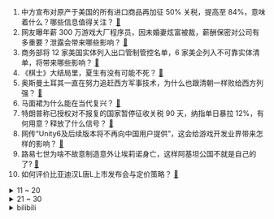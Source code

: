 1. 中方宣布对原产于美国的所有进口商品再加征 50% 关税，提高至 84%，意味着什么？哪些信息值得关注？ [:link:](https://www.zhihu.com/question/1893377741723775811)
2. 网友曝年薪 300 万游戏大厂程序员，因未婚妻炫富被裁，薪酬保密对公司有多重要？泄露会带来哪些影响？ [:link:](https://www.zhihu.com/question/1893366717599675989)
3. 商务部将 12 家美国实体列入出口管制管控名单，6 家美企列入不可靠实体清单，将带来哪些影响？ [:link:](https://www.zhihu.com/question/1893379214817857630)
4. 《棋士》大结局里，夏生有没有可能不死？ [:link:](https://www.zhihu.com/question/1893225719305315812)
5. 奥斯曼土耳其一直在努力追赶西方军事技术，为什么也跟清朝一样败给西方列强？ [:link:](https://www.zhihu.com/question/314430303)
6. 马面裙为什么能在当代复兴？ [:link:](https://www.zhihu.com/question/553432503)
7. 特朗普称已授权对不报复的国家暂停征收关税 90 天，纳指单日暴拉 12%，有何用意？释放了什么信号？ [:link:](https://www.zhihu.com/question/1893563883282723841)
8. 网传“Unity6及后续版本将不再向中国用户提供”，这会给游戏开发业界带来怎样的影响？ [:link:](https://www.zhihu.com/question/1892687724391166242)
9. 路易七世为啥不故意制造意外让埃莉诺身亡，这样阿基坦公国不就是自己的了? [:link:](https://www.zhihu.com/question/1888997397650199745)
10. 如何评价比亚迪汉L唐L上市发布会与定价策略？ [:link:](https://www.zhihu.com/question/1893398572197708187)
<details>
<summary>11 ~ 20</summary>

11. 河北一蜜雪冰城招牌变绿色，因当地不让用红色招牌，这种要求合理吗？标志性颜色对品牌有多重要？ [:link:](https://www.zhihu.com/question/1893020431730042437)
12. 「治愈系文学」是止痛药还是维生素？ [:link:](https://www.zhihu.com/question/1891858384552187340)
13. 文化和旅游部发文提示「中国游客充分评估赴美旅游风险，谨慎前往」，普通游客需要关注哪些风险？ [:link:](https://www.zhihu.com/question/1893423301625357503)
14. 男子在高速上开智能驾驶睡觉，超速行驶百公里，被记 6 分罚 400 元，过度依赖「辅助驾驶」有多危险？ [:link:](https://www.zhihu.com/question/1893333101096171226)
15. 10 部电影定档 2025 年五一档，你最看好哪部电影？ [:link:](https://www.zhihu.com/question/1893267085657859263)
16. 欧盟投票通过对美征收 25% 关税反制措施，将带来哪些影响？ [:link:](https://www.zhihu.com/question/1893411206561247598)
17. 白人用中国人的方式化妆会是一种什么样的风格？ [:link:](https://www.zhihu.com/question/641480626)
18. 研究生如何分清楚导师是压榨你还是培养你? [:link:](https://www.zhihu.com/question/1891628215891625022)
19. 人类的屁股为什么是两瓣？屁股和胸都是两瓣是必然的吗？ [:link:](https://www.zhihu.com/question/8877872203)
20. 如何评价 2025 年 4 月米哈游《崩坏：星穹铁道》经营小游戏「星铁☆World」？ [:link:](https://www.zhihu.com/question/1893278516289700652)
</details>
<details>
<summary>21 ~ 30</summary>

21. 全球最大公开癌症数据库 SEER 禁止中国用户使用，相关领域研究会遇到哪些问题？如何解决？ [:link:](https://www.zhihu.com/question/1892902184703713486)
22. 中国石油、石化、能建、中航工业等多家央企密集宣布回购增持，释放哪些信号？带来哪些影响？ [:link:](https://www.zhihu.com/question/1892928064830284108)
23. 中方发布《关于中美经贸关系若干问题的中方立场》，哪些信息值得关注？释放了什么信号？ [:link:](https://www.zhihu.com/question/1893317433491690728)
24. AI 重塑行业格局，哪些领域将成为新顶流？ [:link:](https://www.zhihu.com/question/1892862409535906965)
25. 心理问题会导致大脑结构的改变吗？ [:link:](https://www.zhihu.com/question/1881140595499710458)
26. 徕卡出的片子那种立体感从何而来？ [:link:](https://www.zhihu.com/question/328450551)
27. 在你的书架上，有哪些对你而言堪比精神食粮的书籍？ [:link:](https://www.zhihu.com/question/1891111654420374780)
28. 刑事案件批捕后不起诉的几率大吗？ [:link:](https://www.zhihu.com/question/2748196294)
29. 为什么书中的道理都懂了，但到了现实中却做不到呢？ [:link:](https://www.zhihu.com/question/1891922022193424289)
30. 《雪中悍刀行》中轩辕敬城的妻子究竟在赌什么气？ [:link:](https://www.zhihu.com/question/495186483)
</details><details>
<summary>bilibili</summary>

</details>